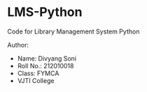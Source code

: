 # LMS-Python
Code for Library Management System Python

Author:
- Name: Divyang Soni
- Roll No.: 212010018
- Class: FYMCA
- VJTI College
